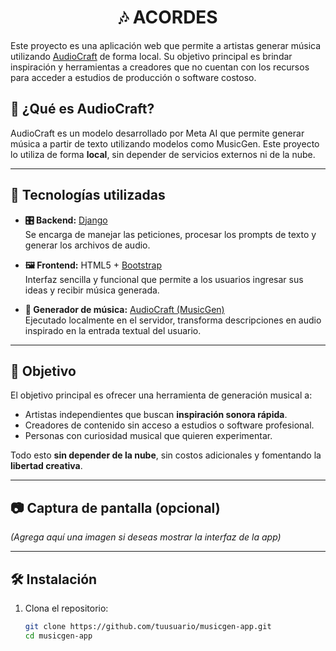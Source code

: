 <h1 align="center">🎶 ACORDES</h1>

Este proyecto es una aplicación web que permite a artistas generar música utilizando [AudioCraft](https://github.com/facebookresearch/audiocraft) de forma local. Su objetivo principal es brindar inspiración y herramientas a creadores que no cuentan con los recursos para acceder a estudios de producción o software costoso.

## 🧠 ¿Qué es AudioCraft?

AudioCraft es un modelo desarrollado por Meta AI que permite generar música a partir de texto utilizando modelos como MusicGen. Este proyecto lo utiliza de forma **local**, sin depender de servicios externos ni de la nube.

---

## 🧩 Tecnologías utilizadas

- **🎛 Backend:** [Django](https://www.djangoproject.com/)  
  Se encarga de manejar las peticiones, procesar los prompts de texto y generar los archivos de audio.
  
- **🖼 Frontend:** HTML5 + [Bootstrap](https://getbootstrap.com/)  
  Interfaz sencilla y funcional que permite a los usuarios ingresar sus ideas y recibir música generada.

- **🎵 Generador de música:** [AudioCraft (MusicGen)](https://github.com/facebookresearch/audiocraft)  
  Ejecutado localmente en el servidor, transforma descripciones en audio inspirado en la entrada textual del usuario.

---

## 🚀 Objetivo

El objetivo principal es ofrecer una herramienta de generación musical a:

- Artistas independientes que buscan **inspiración sonora rápida**.
- Creadores de contenido sin acceso a estudios o software profesional.
- Personas con curiosidad musical que quieren experimentar.

Todo esto **sin depender de la nube**, sin costos adicionales y fomentando la **libertad creativa**.

---

## 📷 Captura de pantalla (opcional)

*(Agrega aquí una imagen si deseas mostrar la interfaz de la app)*

---

## 🛠 Instalación

1. Clona el repositorio:
   ```bash
   git clone https://github.com/tuusuario/musicgen-app.git
   cd musicgen-app

